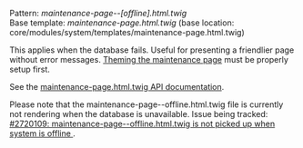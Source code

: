 Pattern: _maintenance-page--\[offline\].html.twig_  
Base template: _maintenance-page.html.twig_ (base location: core/modules/system/templates/maintenance-page.html.twig)

This applies when the database fails. Useful for presenting a friendlier page without error messages. [Theming the maintenance page](/node/195435) must be properly setup first.

See the [maintenance-page.html.twig API documentation](https://api.drupal.org/api/drupal/core!modules!system!templates!maintenance-page.html.twig/8).

Please note that the maintenance-page--offline.html.twig file is currently not rendering when the database is unavailable. Issue being tracked: [#2720109: maintenance-page--offline.html.twig is not picked up when system is offline ](https://www.drupal.org/project/drupal/issues/2720109 "Status: Needs work").